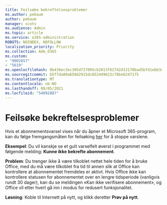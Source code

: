 ```yaml
---
title: Feilsøke bekreftelsesproblemer
ms.author: pebaum
author: pebaum
manager: scotv
ms.audience: Admin
ms.topic: article
ms.service: o365-administration
ROBOTS: NOINDEX, NOFOLLOW
localization_priority: Priority
ms.collection: Adm_O365
ms.custom:
- "9002657"
- "5619"
ms.openlocfilehash: 0b439ec3ec305df37095cb2013f62742d13170bad5bfd1ebb3d8967fc4ca02af
ms.sourcegitcommit: b5f7da89a650d2915dc652449623c78be6247175
ms.translationtype: MT
ms.contentlocale: nb-NO
ms.lasthandoff: 08/05/2021
ms.locfileid: "54092887"
---
```

# <a name="troubleshoot-verification-issues"></a>Feilsøke bekreftelsesproblemer

Hvis et abonnementsvarsel vises når du åpner et Microsoft 365-program, kan du følge fremgangsmåten for feilsøking [her](https://support.office.com/article/a-subscription-notice-appears-when-i-open-a-microsoft-365-application-4cabe32c-f594-4c0e-9191-3d3ade10cceb) for å stoppe varslene.

**Eksempel**: Du vil kanskje se et gult varselfelt øverst i programmet med følgende melding: **Kunne ikke bekrefte abonnement**.

**Problem**: Du trenger ikke å være tilkoblet nettet hele tiden for å bruke Office, med du må være tilkoblet fra tid til annen slik at Office kan kontrollere at abonnementet fremdeles er aktivt. Hvis Office ikke kan kontrollere statusen for abonnementet over en lengre tidsperiode (vanligvis rundt 30 dager), kan du se meldingen «Kan ikke verifisere abonnement», og Office vil etter hvert gå inn i modus for redusert funksjonalitet.

**Løsning**: Koble til Internett på nytt, og klikk deretter **Prøv på nytt**.
